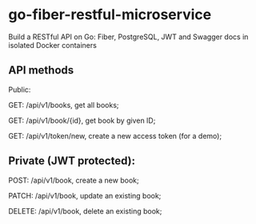 # go-fiber-restful-microservice
Build a RESTful API on Go: Fiber, PostgreSQL, JWT and Swagger docs in isolated Docker containers

## API methods
Public:

GET: /api/v1/books, get all books;

GET: /api/v1/book/{id}, get book by given ID;

GET: /api/v1/token/new, create a new access token (for a demo);

## Private (JWT protected):

POST: /api/v1/book, create a new book;

PATCH: /api/v1/book, update an existing book;

DELETE: /api/v1/book, delete an existing book;
